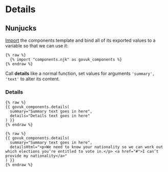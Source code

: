 # Details

## Nunjucks

[Import](https://mozilla.github.io/nunjucks/templating.html#import) the components template and bind all of its exported values to a variable so that we can use it:

```nunjucks
{% raw %}
  {% import "components.njk" as govuk_components %}
{% endraw %}
```

Call **details** like a normal function, set values for arguments `'summary', 'text'` to alter its content.

### Details

```nunjucks
{% raw %}
{{ govuk_components.details(
  summary="Summary text goes in here",
  details="Details text goes in here"
) }}
{% endraw %}
```

```nunjucks
{% raw %}
{{ govuk_components.details(
  summary="Summary text goes in here",
  detailsHtml="<p>We need to know your nationality so we can work out which elections you’re entitled to vote in.</p> <a href="#">I can’t provide my nationality</a>"
) }}
{% endraw %}
```
